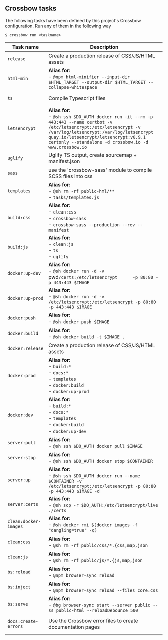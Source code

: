 <!--crossbow-docs-start-->
## Crossbow tasks

The following tasks have been defined by this project's Crossbow configuration.
Run any of them in the following way
 
```shell
$ crossbow run <taskname>
```
|Task name|Description|
|---|---|
|<pre>`release`</pre>|Create a production release of CSS/JS/HTML assets|
|<pre>`html-min`</pre>|**Alias for:**<br>- `@npm html-minifier --input-dir  $HTML_TARGET --output-dir $HTML_TARGET --collapse-whitespace`|
|<pre>`ts`</pre>|Compile Typescript files|
|<pre>`letsencrypt`</pre>|**Alias for:**<br>- `@sh ssh $DO_AUTH docker run -it --rm -p 443:443 --name certbot -v /etc/letsencrypt:/etc/letsencrypt -v /var/log/letsencrypt:/var/log/letsencrypt quay.io/letsencrypt/letsencrypt:v0.9.1 certonly --standalone -d crossbow.io -d www.crossbow.io`|
|<pre>`uglify`</pre>|Uglify TS output, create sourcemap + manifest.json|
|<pre>`sass`</pre>|use the 'crossbow-sass' module to compile SCSS files into css|
|<pre>`templates`</pre>|**Alias for:**<br>- `@sh rm -rf public-hml/**`<br>- `tasks/templates.js`|
|<pre>`build:css`</pre>|**Alias for:**<br>- `clean:css`<br>- `crossbow-sass`<br>- `crossbow-sass --production --rev --manifest`|
|<pre>`build:js`</pre>|**Alias for:**<br>- `clean:js`<br>- `ts`<br>- `uglify`|
|<pre>`docker:up-dev`</pre>|**Alias for:**<br>- `@sh docker run -d -v `pwd`/certs:/etc/letsencrypt      -p 80:80 -p 443:443 $IMAGE`|
|<pre>`docker:up-prod`</pre>|**Alias for:**<br>- `@sh docker run -d -v /etc/letsencrypt:/etc/letsencrypt -p 80:80 -p 443:443 $IMAGE`|
|<pre>`docker:push`</pre>|**Alias for:**<br>- `@sh docker push $IMAGE`|
|<pre>`docker:build`</pre>|**Alias for:**<br>- `@sh docker build -t $IMAGE .`|
|<pre>`docker:release`</pre>|Create a production release of CSS/JS/HTML assets|
|<pre>`docker:prod`</pre>|**Alias for:**<br>- `build:*`<br>- `docs:*`<br>- `templates`<br>- `docker:build`<br>- `docker:up-prod`|
|<pre>`docker:dev`</pre>|**Alias for:**<br>- `build:*`<br>- `docs:*`<br>- `templates`<br>- `docker:build`<br>- `docker:up-dev`|
|<pre>`server:pull`</pre>|**Alias for:**<br>- `@sh ssh $DO_AUTH docker pull $IMAGE`|
|<pre>`server:stop`</pre>|**Alias for:**<br>- `@sh ssh $DO_AUTH docker stop $CONTAINER`|
|<pre>`server:up`</pre>|**Alias for:**<br>- `@sh ssh $DO_AUTH docker run --name $CONTAINER -v /etc/letsencrypt:/etc/letsencrypt -p 80:80 -p 443:443 $IMAGE -d`|
|<pre>`server:certs`</pre>|**Alias for:**<br>- `@sh scp -r $DO_AUTH:/etc/letsencrypt/live ./certs`|
|<pre>`clean:docker-images`</pre>|**Alias for:**<br>- `@sh docker rmi $(docker images -f "dangling=true" -q)`|
|<pre>`clean:css`</pre>|**Alias for:**<br>- `@sh rm -rf public/css/*.{css,map,json`|
|<pre>`clean:js`</pre>|**Alias for:**<br>- `@sh rm -rf public/js/*.{js,map,json`|
|<pre>`bs:reload`</pre>|**Alias for:**<br>- `@npm browser-sync reload`|
|<pre>`bs:inject`</pre>|**Alias for:**<br>- `@npm browser-sync reload --files core.css`|
|<pre>`bs:serve`</pre>|**Alias for:**<br>- `@bg browser-sync start --server public --ss public-html --reloadDebounce 500`|
|<pre>`docs:create-errors`</pre>|Use the Crossbow error files to create documentation pages|
<!--crossbow-docs-end-->